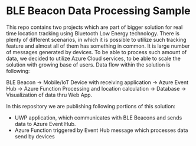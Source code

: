 # BLE Beacon Data Processing Sample
This repo contains two projects which are part of bigger solution for real time location tracking using Bluetooth Low Energy technology. There is plenty of different scenarios, in which it is possible to utilize such tracking feature and almost all of them has something in common. It is large number of messages generated by devices. To be able to process such amount of data, we decided to utilize Azure Cloud services, to be able to scale the solution with growing base of users.  Data flow within the solution is following:

BLE Beacon -> Mobile/IoT Device with receiving application -> Azure Event Hub -> Azure Function Processing and location calculation -> Database -> Visualization of data thru Web App.

In this repository we are publishing following portions of this solution:

- UWP application, which communicates with BLE Beacons and sends data to Azure Event Hub. 
- Azure Function triggered by Event Hub message which processes data send by devices